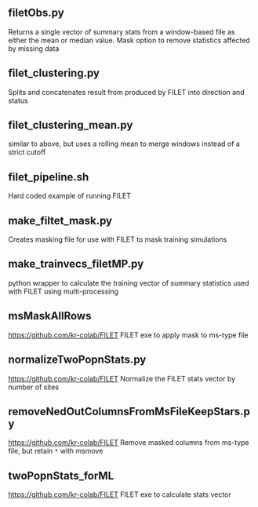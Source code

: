 ## filetObs.py
Returns a single vector of summary stats from a window-based file as either the
mean or median value. Mask option to remove statistics affected by missing data

## filet_clustering.py
Splits and concatenates result from produced by FILET into direction and status

## filet_clustering_mean.py
similar to above, but uses a rolling mean to merge windows instead of a strict cutoff

## filet_pipeline.sh
Hard coded example of running FILET

## make_filtet_mask.py
Creates masking file for use with FILET to mask training simulations

## make_trainvecs_filetMP.py
python wrapper to calculate the training vector of summary statistics used with FILET using multi-processing

## msMaskAllRows 
https://github.com/kr-colab/FILET
FILET exe to apply mask to ms-type file

## normalizeTwoPopnStats.py
https://github.com/kr-colab/FILET
Normalize the FILET stats vector by number of sites

## removeNedOutColumnsFromMsFileKeepStars.py
https://github.com/kr-colab/FILET
Remove masked columns from ms-type file, but retain `*` with msmove

## twoPopnStats_forML
https://github.com/kr-colab/FILET
FILET exe to calculate stats vector
